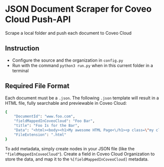 # JSON Document Scraper for Coveo Cloud Push-API
Scrape a local folder and push each document to Coveo Cloud

## Instruction
  - Configure the source and the organization in `config.py`
  - Run with the command `python3 run.py` when in this current folder in a terminal

## Required File Format
Each document must be a `.json`. The following `.json` template will result in a HTML file, fully searchable and previewable in Coveo Cloud:

```sh
{
    "DocumentId": "www.foo.com",
    "fieldMappedInCoveoCloud": "Foo Bar",
    "title": "Foo Is for the Bar",
    "Data": "<html><body><h1>My awesome HTML Page<\/h1><p class=\"my class\">This will be fully searchable in Coveo Cloud<\/p><\/body><\/html>",
    "FileExtension": ".html"
}
```
To add metadata, simply create nodes in your JSON file (like the `"fieldMappedInCoveoCloud"`). Create a field in Coveo Cloud Organization to store the data, and map it to the `%[fieldMappedInCoveoCloud]` metadata.